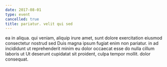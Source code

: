 ```yaml
---
date: 2017-08-01
type: event
cancelled: true
title: pariatur. velit qui sed
---
```

ea in aliqua. qui veniam, aliquip irure amet, sunt dolore exercitation eiusmod consectetur nostrud sed Duis magna ipsum fugiat enim non pariatur. in ad incididunt ut reprehenderit minim eu dolor occaecat esse do nulla cillum laboris ut Ut deserunt cupidatat sit proident, culpa tempor mollit. dolor consequat.